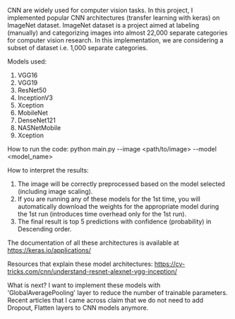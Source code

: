 CNN are widely used for computer vision tasks. In this project, I implemented popular CNN architectures (transfer learning with keras) on ImageNet dataset.
ImageNet dataset is a project aimed at labeling (manually) and categorizing images into almost 22,000 separate categories for computer vision research.
In this implementation, we are considering a subset of dataset i.e. 1,000 separate categories.

Models used:
1. VGG16
2. VGG19
3. ResNet50
4. InceptionV3
5. Xception
6. MobileNet
7. DenseNet121
8. NASNetMobile
9. Xception

How to run the code:
python main.py --image <path/to/image> --model <model_name>

How to interpret the results:
1. The image will be correctly preprocessed based on the model selected (including image scaling).
2. If you are running any of these models for the 1st time, you will automatically download the weights for the appropriate model during the 1st run (introduces  time overhead only for the 1st run).
3. The final result is top 5 predictions with confidence (probability) in Descending order.


The documentation of all these architectures is available at https://keras.io/applications/

Resources that explain these model architectures:
https://cv-tricks.com/cnn/understand-resnet-alexnet-vgg-inception/

What is next?
I want to implement these models with 'GlobalAveragePooling' layer to reduce the number of trainable parameters. Recent articles that I came across claim that we do not need to add
Dropout, Flatten layers to CNN models anymore.

